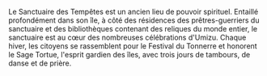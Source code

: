 Le Sanctuaire des Tempêtes est un ancien lieu de pouvoir spirituel. Entaillé profondément dans son île, à côté des résidences des prêtres-guerriers du sanctuaire et des bibliothèques contenant des reliques du monde entier, le sanctuaire est au cœur des nombreuses célébrations d'Umizu. Chaque hiver, les citoyens se rassemblent pour le Festival du Tonnerre et honorent le Sage Tortue, l'esprit gardien des îles, avec trois jours de tambours, de danse et de prière.